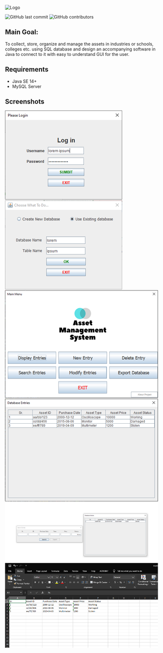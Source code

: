 ![Logo](https://raw.githubusercontent.com/shreyask21/assetmgmt/master/img/logo.png)


![GitHub last commit](https://img.shields.io/github/last-commit/shreyask21/assetmgmt) ![GitHub contributors](https://img.shields.io/github/contributors/shreyask21/assetmgmt)

## Main Goal:
To collect, store, organize and manage the assets in industries or schools, colleges etc. using SQL database
and design an accompanying software in Java to connect to it with easy to understand GUI for the user.

## Requirements
* Java SE 14+
* MySQL Server

## Screenshots

![1](https://raw.githubusercontent.com/shreyask21/assetmgmt/master/img/screenshots/1.png) ![2](https://raw.githubusercontent.com/shreyask21/assetmgmt/master/img/screenshots/2.png) ![3](https://raw.githubusercontent.com/shreyask21/assetmgmt/master/img/screenshots/3.png) ![4](https://raw.githubusercontent.com/shreyask21/assetmgmt/master/img/screenshots/4.png) ![5](https://raw.githubusercontent.com/shreyask21/assetmgmt/master/img/screenshots/5.png) ![6](https://raw.githubusercontent.com/shreyask21/assetmgmt/master/img/screenshots/6.png)
